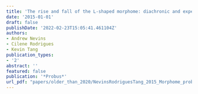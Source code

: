```yaml
---
title: 'The rise and fall of the L-shaped morphome: diachronic and experimental studies'
date: '2015-01-01'
draft: false
publishDate: '2022-02-23T15:05:41.461104Z'
authors:
- Andrew Nevins
- Cilene Rodrigues
- Kevin Tang
publication_types:
- '2'
abstract: ''
featured: false
publication: '*Probus*'
url_pdf: "papers/older_than_2020/NevinsRodriguesTang_2015_Morphome_probus.pdf"
---
```


